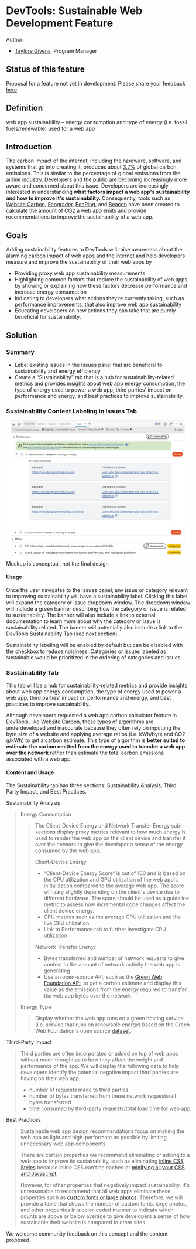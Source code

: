 
# DevTools: Sustainable Web Development Feature

Author:
 - [Taylore Givens](https://github.com/tayloregivens), Program Manager

## Status of this feature

Proposal for a feature not yet in development. Please share your feedback [here](https://github.com/MicrosoftEdge/DevTools/issues/92).

## Definition

web app sustainability – energy consumption and type of energy (i.e. fossil fuels/renewable) used for a web app 

## Introduction

The carbon impact of the internet, including the hardware, software, and systems that go into creating it, produces about [3.7%]( https://www.bbc.com/future/article/20200305-why-your-internet-habits-are-not-as-clean-as-you-think) of global carbon emissions. This is similar to the percentage of global emissions from the [airline industry](https://www.bbc.com/future/article/20200305-why-your-internet-habits-are-not-as-clean-as-you-think). Developers and the public are becoming increasingly more aware and concerned about this issue. Developers are increasingly interested in understanding **what factors impact a web app's sustainability and how to improve it's sustainability.** Consequently, tools such as [Website Carbon](https://www.websitecarbon.com/), [Ecograder](https://ecograder.com/), [EcoPing](https://ecoping.earth/blog/core-web-vitals-and-sustainability), and [Beacon](https://digitalbeacon.co/) have been created to calculate the amount of CO2 a web app emits and provide recommendations to improve the sustainability of a web app.

## Goals

Adding sustainability features to DevTools will raise awareness about the alarming carbon impact of web apps and the internet and help developers measure and improve the sustainability of their web apps by
-	Providing proxy web app sustainability measurements
-	Highlighting common factors that reduce the sustainability of web apps by showing or explaining how these factors decrease performance and increase energy consumption
-	Indicating to developers what actions they’re currently taking, such as performance improvements, that also improve web app sustainability
-	Educating developers on new actions they can take that are purely beneficial for sustainability.

## Solution

### Summary 

- Label existing issues in the Issues panel that are beneficial to sustainability and energy efficiency 
- Create a “Sustainability” tab that is a hub for sustainability-related metrics and provides insights about web app energy consumption, the type of energy used to power a web app, third parties' impact on performance and energy, and best practices to improve sustainability. 

### Sustainability Content Labeling in Issues Tab 

![Issues Tab UI](explainer_Issues.jpg)
Mockup is conceptual, not the final design

#### Usage

Once the user navigates to the Issues panel, any issue or category relevant to improving sustainability will have a sustainability label. Clicking this label will expand the category or issue dropdown window. The dropdown window will include a green banner describing how the category or issue is related to sustainability. The banner will also include a link to external documentation to learn more about why the category or issue is sustainability related. The banner will potentially also include a link to the DevTools Sustainability Tab (see next section).

Sustainability labeling will be enabled by default but can be disabled with the checkbox to reduce noisiness. Categories or issues labeled as sustainable would be prioritized in the ordering of categories and issues.

### Sustainability Tab

This tab will be a hub for sustainability-related metrics and provide insights about web app energy consumption, the type of energy used to power a web app, third parties' impact on performance and energy, and best practices to improve sustainability. 

Although developers requested a web app carbon calculator feature in DevTools, like [Website Carbon](https://www.websitecarbon.com/), these types of algorithms are underdeveloped and inaccurate because they often rely on inputting the byte size of a website and applying average ratios (i.e. kWh/byte and CO2 g/kWh) to get a carbon estimate. This type of algorithm is **better suited to estimate the carbon emitted from the energy used to transfer a web app over the network** rather than estimate the total carbon emissions associated with a web app.

#### Content and Usage

The Sustainability tab has three sections: Sustainability Analysis, Third Party Impact, and Best Practices. 

Sustainability Analysis
> Energy Consumption
> > The Client-Device Energy and Network Transfer Energy sub-sections display proxy metrics relevant to how much energy is used to render the web app on the client device and transfer it over the network to give the developer a sense of the energy consumed by the web app. 
> >
> >Client-Device Energy
> >-	“Client-Device Energy Score“ is out of 100 and is based on the CPU utilization and GPU utilization of the web app's initialization compared to the average web app. The score will vary slightly depending on the client's device due to different hardware. The score should be used as a guideline metric to assess how incremental code changes affect the client device energy.
> >-	CPU metrics such as the average CPU utilization and the live CPU utilization  
> >-	Link to Performance tab to further investigate CPU utilization
> >
> >Network Transfer Energy
> >-	Bytes transferred and number of network requests to give context to the amount of network activity the web app is generating
> >-	Use an open-source API, such as the [Green Web Foundation API](https://www.thegreenwebfoundation.org/co2-js/), to get a carbon estimate and display this value as the emissions from the energy required to transfer the web app bytes over the network.
> >
> Energy Type
> > Display whether the web app runs on a green hosting service (i.e. service that runs on renewable energy) based on the Green Web Foundation's open source [dataset](https://www.thegreenwebfoundation.org/green-web-datasets/).
> >
Third-Party Impact
> Third parties are often incorporated or added on top of web apps without much thought as to how they affect the weight and performance of the app. We will display the following data to help developers identify the potential negative impact third parties are having on their web app. 
> -	number of requests made to third parties
> -	number of bytes transferred from these network requests/all bytes transferred
> -	time consumed by third-party requests/total load time for web app 

Best Practices
> Sustainable web app design recommendations focus on making the web app as light and high-performant as possible by limiting unnecessary web app components.
> 
> There are certain properties we recommend eliminating or adding to a web app to improve its sustainability, such as eliminating [inline CSS Styles](https://webhint.io/docs/user-guide/hints/hint-no-inline-styles/) because inline CSS can’t be cached or [minifying all your CSS and Javascript](https://webhint.io/docs/user-guide/hints/hint-minified-js/).
> 
> However, for other properties that negatively impact sustainability, it's unreasonable to recommend that all web apps eliminate these properties such as [custom fonts or large photos](https://www.fastcompany.com/90605005/these-are-the-worlds-most-sustainable-fonts#:~:text=Arial%20and%20Times%20New%20Roman%20aren%E2%80%99t%20the%20only,custom-designed%20typefaces%2C%20this%20is%20slim%20pickings.%20%5BScreenshot%3A%20FormaFantasma%5D). Therefore, we will provide a table that shows the number of custom fonts, large photos, and other properties in a color-coded manner to indicate which counts are above or below average to give developers a sense of how sustainable their website is compared to other sites.

We welcome community feedback on this concept and the content proposed.
